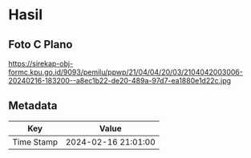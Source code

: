 # Hasil

## Foto C Plano

https://sirekap-obj-formc.kpu.go.id/9093/pemilu/ppwp/21/04/04/20/03/2104042003006-20240216-183200--a8ec1b22-de20-489a-97d7-ea1880e1d22c.jpg


## Metadata

| Key        | Value               |
| ---------- | ------------------- |
| Time Stamp | 2024-02-16 21:01:00 |



